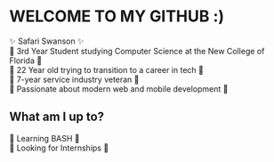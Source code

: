 # WELCOME TO MY GITHUB :) 
:sparkles: Safari Swanson :sparkles: <br>
 :sunflower: 3rd Year Student studying Computer Science at the New College of Florida :sunflower: <br>
 :sunflower: 22 Year old trying to transition to a career in tech :sunflower: <br>
 :sunflower: 7-year service industry veteran :sunflower: <br>
 :sunflower: Passionate about modern web and mobile development :sunflower: <br>

## What am I up to?
:cherry_blossom: Learning BASH :cherry_blossom: <br>
:cherry_blossom: Looking for Internships :cherry_blossom: <br>
